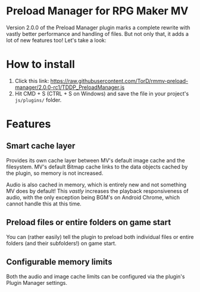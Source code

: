 # Preload Manager for RPG Maker MV
Version 2.0.0 of the Preload Manager plugin marks a complete rewrite with vastly better performance and handling of files. But not only that, it adds a lot of new features too! Let's take a look:

# How to install
1. Click this link: https://raw.githubusercontent.com/TorD/rmmv-preload-manager/2.0.0-rc1/TDDP_PreloadManager.js
2. Hit CMD + S (CTRL + S on Windows) and save the file in your project's `js/plugins/` folder.

# Features
## Smart cache layer
Provides its own cache layer between MV's default image cache and the filesystem. MV's default Bitmap cache links to the data objects cached by the plugin, so memory is not increased.

Audio is also cached in memory, which is entirely new and not something MV does by default! This *vastly* increases the playback responsiveness of audio, with the only exception being BGM's on Android Chrome, which cannot handle this at this time.

## Preload files or entire folders on game start
You can (rather easily) tell the plugin to preload both individual files or entire folders (and their subfolders!) on game start.

## Configurable memory limits
Both the audio and image cache limits can be configured via the plugin's Plugin Manager settings.
